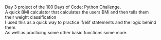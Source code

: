 Day 3 project of the 100 Days of Code: Python Challenge.
<br/>A quick BMI calculator that calculates the users BMi and then tells them their weight classification
<br/>I used this as a quick way to practice if/elif statements and the logic behind them.
<br/>As well as practicing some other basic functions some more.
